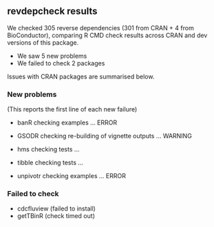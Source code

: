 ## revdepcheck results

We checked 305 reverse dependencies (301 from CRAN + 4 from BioConductor), comparing R CMD check results across CRAN and dev versions of this package.

 * We saw 5 new problems
 * We failed to check 2 packages

Issues with CRAN packages are summarised below.

### New problems
(This reports the first line of each new failure)

* banR
  checking examples ... ERROR

* GSODR
  checking re-building of vignette outputs ... WARNING

* hms
  checking tests ...

* tibble
  checking tests ...

* unpivotr
  checking examples ... ERROR

### Failed to check

* cdcfluview (failed to install)
* getTBinR   (check timed out)
